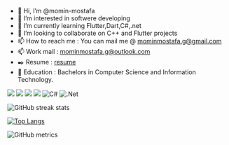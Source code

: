 - 👋 Hi, I’m @momin-mostafa
- 👀 I’m interested in softwere developing
- 🌱 I’m currently learning Flutter,Dart,C#,.net
- 💞️ I’m looking to collaborate on C++ and Flutter projects
- 📫 How to reach me : You can mail me @ mominmostafa.g@gmail.com
- 📫 Work mail : mominmostafa.g@outlook.com
- ✒️ Resume : [resume](https://drive.google.com/file/d/1i2Gl2UPMLo3MAIwkXdffHsUbVaCqkPoO/view?usp=sharing)
- 💒 Education : Bachelors in Computer Science and Information Technology.  


 <a href="#programming-languages"><img src="https://img.shields.io/badge/Python-3776AB.svg?style=for-the-badge&logo=Python&logoColor=white"/></a>
 <a href="#programming-languages"><img src="https://img.shields.io/badge/Dart-3776AB.svg?style=for-the-badge&logo=Dart&logoColor=white"/></a>
 <a href="#programming-languages"><img src="https://img.shields.io/badge/C-A8B9CC.svg?style=for-the-badge&logo=C&logoColor=white"/></a>
 <a href="#programming-languages"><img src="https://img.shields.io/badge/C++-A8B9CC.svg?style=for-the-badge&logo=C&logoColor=black"/></a>
![C#](https://img.shields.io/badge/c%23-%23239120.svg?style=for-the-badge&logo=c-sharp&logoColor=white)
  ![.Net](https://img.shields.io/badge/.NET-5C2D91?style=for-the-badge&logo=.net&logoColor=white)



<!---
momin-mostafa/momin-mostafa is a ✨ special ✨ repository because its `README.md` (this file) appears on your GitHub profile.
You can click the Preview link to take a look at your changes.
--->
![GitHub streak stats](https://github-readme-streak-stats.herokuapp.com/?user=momin-mostafa)

[![Top Langs](https://github-readme-stats.vercel.app/api/top-langs/?username=momin-mostafa&layout=compact)](https://github.com/anuraghazra/github-readme-stats)


![GitHub metrics](https://metrics.lecoq.io/momin-mostafa) 
